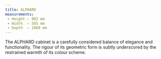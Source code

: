 ```yaml
---
title: ALPHARD
measurements:
 - Height — 902 mm
 - Width  — 585 mm
 - Depth  — 1860 mm
---
```


The ALPHARD cabinet is a carefully considered balance of elegance and functionality. The rigour of its geometric form is subtly underscored by the restrained warmth of its colour scheme.
